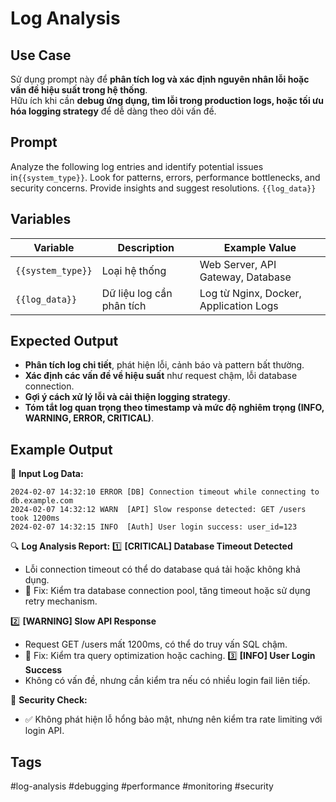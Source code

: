 # Log Analysis  

## **Use Case**  
Sử dụng prompt này để **phân tích log và xác định nguyên nhân lỗi hoặc vấn đề hiệu suất trong hệ thống**.  
Hữu ích khi cần **debug ứng dụng, tìm lỗi trong production logs, hoặc tối ưu hóa logging strategy** để dễ dàng theo dõi vấn đề.  

## **Prompt**  
Analyze the following log entries and identify potential issues in`{{system_type}}`.
Look for patterns, errors, performance bottlenecks, and security concerns.
Provide insights and suggest resolutions.
`{{log_data}}`

## **Variables**  
| Variable | Description | Example Value |
|----------|------------|--------------|
| `{{system_type}}` | Loại hệ thống | Web Server, API Gateway, Database |
| `{{log_data}}` | Dữ liệu log cần phân tích | Log từ Nginx, Docker, Application Logs |

## **Expected Output**  
- **Phân tích log chi tiết**, phát hiện lỗi, cảnh báo và pattern bất thường.  
- **Xác định các vấn đề về hiệu suất** như request chậm, lỗi database connection.  
- **Gợi ý cách xử lý lỗi và cải thiện logging strategy**.  
- **Tóm tắt log quan trọng theo timestamp và mức độ nghiêm trọng (INFO, WARNING, ERROR, CRITICAL)**.  

## **Example Output**  

📌 **Input Log Data:**  
```log
2024-02-07 14:32:10 ERROR [DB] Connection timeout while connecting to db.example.com
2024-02-07 14:32:12 WARN  [API] Slow response detected: GET /users took 1200ms
2024-02-07 14:32:15 INFO  [Auth] User login success: user_id=123
```
🔍 **Log Analysis Report:**
1️⃣ **[CRITICAL] Database Timeout Detected**
- Lỗi connection timeout có thể do database quá tải hoặc không khả dụng.
- 🔹 Fix: Kiểm tra database connection pool, tăng timeout hoặc sử dụng retry mechanism.

2️⃣ **[WARNING] Slow API Response**
- Request GET /users mất 1200ms, có thể do truy vấn SQL chậm.
- 🔹 Fix: Kiểm tra query optimization hoặc caching.
3️⃣ **[INFO] User Login Success**
- Không có vấn đề, nhưng cần kiểm tra nếu có nhiều login fail liên tiếp.

📌 **Security Check:**
- ✅ Không phát hiện lỗ hổng bảo mật, nhưng nên kiểm tra rate limiting với login API.

## **Tags**
#log-analysis #debugging #performance #monitoring #security